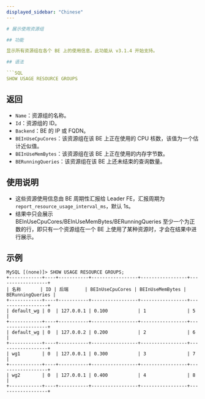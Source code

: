 ```yaml
---
displayed_sidebar: "Chinese"
---

# 展示使用资源组

## 功能

显示所有资源组在各个 BE 上的使用信息。此功能从 v3.1.4 开始支持。

## 语法

```SQL
SHOW USAGE RESOURCE GROUPS
```

## 返回

- `Name`：资源组的名称。
- `Id`：资源组的 ID。
- `Backend`：BE 的 IP 或 FQDN。
- `BEInUseCpuCores`：该资源组在该 BE 上正在使用的 CPU 核数，该值为一个估计近似值。
- `BEInUseMemBytes`：该资源组在该 BE 上正在使用的内存字节数。
- `BERunningQueries`：该资源组在该 BE 上还未结束的查询数量。

## 使用说明

- 这些资源使用信息由 BE 周期性汇报给 Leader FE，汇报周期为 `report_resource_usage_interval_ms`，默认 1s。
- 结果中只会展示 BEInUseCpuCores/BEInUseMemBytes/BERunningQueries 至少一个为正数的行，即只有一个资源组在一个 BE 上使用了某种资源时，才会在结果中进行展示。

## 示例

```Plain
MySQL [(none)]> SHOW USAGE RESOURCE GROUPS;
+------------+----+-----------+-----------------+-----------------+------------------+
| 名称       | ID | 后端      | BEInUseCpuCores | BEInUseMemBytes | BERunningQueries |
+------------+----+-----------+-----------------+-----------------+------------------+
| default_wg | 0  | 127.0.0.1 | 0.100           | 1               | 5                |
+------------+----+-----------+-----------------+-----------------+------------------+
| default_wg | 0  | 127.0.0.2 | 0.200           | 2               | 6                |
+------------+----+-----------+-----------------+-----------------+------------------+
| wg1        | 0  | 127.0.0.1 | 0.300           | 3               | 7                |
+------------+----+-----------+-----------------+-----------------+------------------+
| wg2        | 0  | 127.0.0.1 | 0.400           | 4               | 8                |
+------------+----+-----------+-----------------+-----------------+------------------+
```